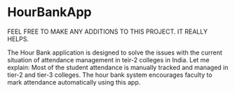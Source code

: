 # HourBankApp

FEEL FREE TO MAKE ANY ADDITIONS TO THIS PROJECT. IT REALLY HELPS.

The Hour Bank application is designed to solve the issues with the current situation of attendance management in teir-2 colleges in India. Let me explain:
Most of the student attendance is manually tracked and managed in tier-2 and tier-3 colleges. The hour bank system encourages faculty to mark attendance automatically using this app.

